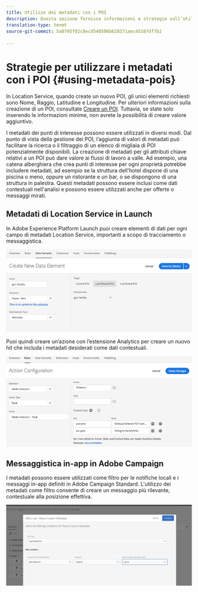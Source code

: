 ```yaml
---
title: Utilizzo dei metadati con i POI
description: Questa sezione fornisce informazioni e strategie sull’utilizzo dei metadati con i POI.
translation-type: tm+mt
source-git-commit: 5a0705f02c8ecd540506b628371aec45107df7b2

---
```



# Strategie per utilizzare i metadati con i POI {#using-metadata-pois}

In Location Service, quando create un nuovo POI, gli unici elementi richiesti sono Nome, Raggio, Latitudine e Longitudine. Per ulteriori informazioni sulla creazione di un POI, consultate [Creare un POI](/help/poi-mgmt-ui/create-a-poi-ui.md). Tuttavia, se state solo inserendo le informazioni minime, non avrete la possibilità di creare valore aggiuntivo.

I metadati dei punti di interesse possono essere utilizzati in diversi modi. Dal punto di vista della gestione dei POI, l’aggiunta di valori di metadati può facilitare la ricerca o il filtraggio di un elenco di migliaia di POI potenzialmente disponibili. La creazione di metadati per gli attributi chiave relativi a un POI può dare valore ai flussi di lavoro a valle. Ad esempio, una catena alberghiera che crea punti di interesse per ogni proprietà potrebbe includere metadati, ad esempio se la struttura dell&#39;hotel dispone di una piscina o meno, oppure un ristorante e un bar, o se dispongono di una struttura in palestra. Questi metadati possono essere inclusi come dati contestuali nell&#39;analisi e possono essere utilizzati anche per offerte o messaggi mirati.

## Metadati di Location Service in Launch

In Adobe Experience Platform Launch puoi creare elementi di dati per ogni campo di metadati Location Service, importanti a scopo di tracciamento o messaggistica.

![elemento dati per la struttura della palestra](/help/assets/gymfacility.png)

Puoi quindi creare un’azione con l’estensione Analytics per creare un nuovo hit che includa i metadati desiderati come dati contestuali.

![azione per la palestra](/help/assets/Analytics-gym.png)

## Messaggistica in-app in Adobe Campaign

I metadati possono essere utilizzati come filtro per le notifiche locali e i messaggi in-app definiti in Adobe Campaign Standard. L&#39;utilizzo dei metadati come filtro consente di creare un messaggio più rilevante, contestuale alla posizione effettiva.

![filtro delle notifiche locali e dei messaggi in-app in ACS](/help/assets/ACS_gym_metadata.png)